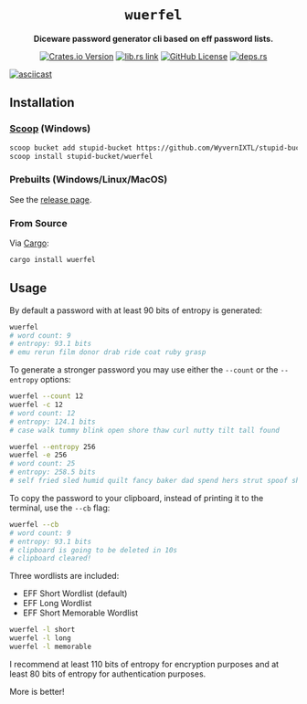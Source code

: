 <div align="center">

# `wuerfel`

**Diceware password generator cli based on eff password lists.**

[![Crates.io Version](https://img.shields.io/crates/v/wuerfel)](https://crates.io/crates/wuerfel)
[![lib.rs link](https://badgen.net/badge/lib.rs/lib.rs/purple?label)](https://lib.rs/crates/wuerfel)
[![GitHub License](https://badgen.net/github/license/WyvernIXTL/wuerfel-rs)](https://github.com/WyvernIXTL/wuerfel-rs/blob/master/LICENSE)
[![deps.rs](https://deps.rs/crate/wuerfel/latest/status.svg)](https://deps.rs/crate/wuerfel/)

</div>

[![asciicast](https://asciinema.org/a/OM6wZiuAYnRkPMLN0BltXBiig.svg)](https://asciinema.org/a/OM6wZiuAYnRkPMLN0BltXBiig)

## Installation

### [Scoop](https://scoop.sh/) (Windows)

```sh
scoop bucket add stupid-bucket https://github.com/WyvernIXTL/stupid-bucket
scoop install stupid-bucket/wuerfel
```

### Prebuilts (Windows/Linux/MacOS)

See the [release page](https://github.com/WyvernIXTL/wuerfel-rs/releases).

### From Source

Via [Cargo](https://www.rust-lang.org/tools/install):

```sh
cargo install wuerfel
```

## Usage

By default a password with at least 90 bits of entropy is generated:

```sh
wuerfel
# word count: 9
# entropy: 93.1 bits
# emu rerun film donor drab ride coat ruby grasp
```
To generate a stronger password you may use either the `--count` or the `--entropy` options:

```sh
wuerfel --count 12
wuerfel -c 12
# word count: 12
# entropy: 124.1 bits
# case walk tummy blink open shore thaw curl nutty tilt tall found
```
```sh
wuerfel --entropy 256
wuerfel -e 256
# word count: 25
# entropy: 258.5 bits
# self fried sled humid quilt fancy baker dad spend hers strut spoof shiny shirt stoop slush alarm brick sway plot lying cub acorn musky aroma
```

To copy the password to your clipboard, instead of printing it to the terminal, use the `--cb` flag:

```sh
wuerfel --cb
# word count: 9
# entropy: 93.1 bits
# clipboard is going to be deleted in 10s
# clipboard cleared!
```

Three wordlists are included:
* EFF Short Wordlist (default)
* EFF Long Wordlist
* EFF Short Memorable Wordlist 

```sh
wuerfel -l short
wuerfel -l long
wuerfel -l memorable
```
I recommend at least 110 bits of entropy for encryption purposes
and at least 80 bits of entropy for authentication purposes.

More is better!

